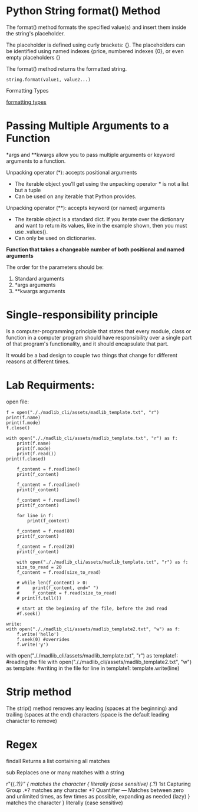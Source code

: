 # Python String format() Method

The format() method formats the specified value(s) and insert them inside the string's placeholder.

The placeholder is defined using curly brackets: {}.
The placeholders can be identified using named indexes {price, numbered indexes {0}, or even empty placeholders {}

The format() method returns the formatted string.

    string.format(value1, value2...)

Formatting Types

[formatting types](https://www.w3schools.com/python/ref_string_format.asp)


# Passing Multiple Arguments to a Function
*args and **kwargs allow you to pass multiple arguments or keyword arguments to a function.

Unpacking operator (*): accepts positional arguments 
- The iterable object you’ll get using the unpacking operator * is not a list but a tuple
- Can be used on any iterable that Python provides.

Unpacking operator (**): accepts keyword (or named) arguments
- The iterable object is a standard dict. If you iterate over the dictionary and want to return its values, like in the example shown, then you must use .values().
- Can only be used on dictionaries.

**Function that takes a changeable number of both positional and named arguments**

The order for the parameters should be:
1. Standard arguments
2. *args arguments
3. **kwargs arguments


# Single-responsibility principle
Is a computer-programming principle that states that every module, class or function in a computer program should have responsibility over a single part of that program's functionality, and it should encapsulate that part.

It would be a bad design to couple two things that change for different reasons at different times.

# Lab Requirments:

open file:

```
f = open("././madlib_cli/assets/madlib_template.txt", "r")
print(f.name)
print(f.mode)
f.close()

with open("././madlib_cli/assets/madlib_template.txt", "r") as f:
    print(f.name)
    print(f.mode)
    print(f.read())
print(f.closed)

    f_content = f.readline()
    print(f_content)

    f_content = f.readline()
    print(f_content)

    f_content = f.readline()
    print(f_content)

    for line in f:
        print(f_content)

    f_content = f.read(80)
    print(f_content)

    f_content = f.read(20)
    print(f_content)

    with open("././madlib_cli/assets/madlib_template.txt", "r") as f:
    size_to_read = 20
    f_content = f.read(size_to_read)

    # while len(f_content) > 0:
    #     print(f_content, end=" ")
    #     f_content = f.read(size_to_read)
    # print(f.tell())

    # start at the beginning of the file, before the 2nd read
    #f.seek()

```
```
write:
with open("././madlib_cli/assets/madlib_template2.txt", "w") as f:
    f.write('hello')
    f.seek(0) #overrides 
    f.write('y')
```

with open("././madlib_cli/assets/madlib_template.txt", "r") as template1: #reading the file
    with open("././madlib_cli/assets/madlib_template2.txt", "w") as template: #writing in the file
        for line in template1:
            template.write(line)


# Strip method
The strip() method removes any leading (spaces at the beginning) and trailing (spaces at the end) characters (space is the default leading character to remove)

# Regex

findall	Returns a list containing all matches

sub	Replaces one or many matches with a string

r"\{(.*?)\}"
\{ matches the character { literally (case sensitive)
(.*?) 1st Capturing Group
.*? matches any character
*? Quantifier — Matches between zero and unlimited times, as few times as possible, expanding as needed (lazy)
\} matches the character } literally (case sensitive)
